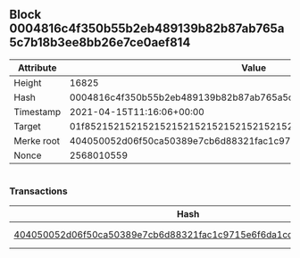 ## Block 0004816c4f350b55b2eb489139b82b87ab765a5c7b18b3ee8bb26e7ce0aef814

Attribute | Value
--- | ---
Height | 16825
Hash | 0004816c4f350b55b2eb489139b82b87ab765a5c7b18b3ee8bb26e7ce0aef814
Timestamp | 2021-04-15T11:16:06+00:00
Target | 01f8521521521521521521521521521521521521521521521521521521521521
Merke root | 404050052d06f50ca50389e7cb6d88321fac1c9715e6f6da1cd81e6e2629feae
Nonce | 2568010559

```

```

### Transactions

Hash | Amount
--- | ---
[404050052d06f50ca50389e7cb6d88321fac1c9715e6f6da1cd81e6e2629feae](404050052d06f50ca50389e7cb6d88321fac1c9715e6f6da1cd81e6e2629feae.md) | 10.00000000 SKEPTI 
